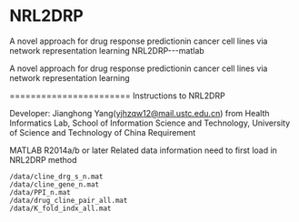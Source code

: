 # NRL2DRP
A novel approach for drug response predictionin cancer cell lines via network representation learning
NRL2DRP---matlab

A novel approach for drug response predictionin cancer cell lines via network representation learning

======================= Instructions to NRL2DRP 

Developer: Jianghong Yang(yjhzqw12@mail.ustc.edu.cn) from Health Informatics Lab, School of Information Science and Technology, University of Science and Technology of China
Requirement

MATLAB R2014a/b or later
Related data information need to first load in NRL2DRP method

    /data/cline_drg_s_n.mat
    /data/cline_gene_n.mat
    /data/PPI_n.mat
    /data/drug_cline_pair_all.mat
    /data/K_fold_indx_all.mat
